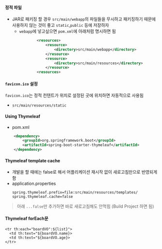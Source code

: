 #### 정적 파일
- JAR로 패키징 할 경우 `src/main/webapp`의 파일들을 무시하고 패키징하기 때문에 사용하지 않는 것이 좋고 `static`,`public` 등에 저장하자
  - `webapp`에 넣고싶으면 `pom.xml`에 아래처럼 명시하면 됨 
    ```xml
            <resources>
                <resource>
                    <directory>src/main/webapp</directory>
                </resource>
                <resource>
                    <directory>src/main/resources</directory>
                </resource>
            <resources>
    ```

#### `favicon.ico` 설정 
  `favicon.ico`는 정적 컨텐트가 위치로 설정된 곳에 위치하면 자동적으로 사용됨
  - `src/main/resources/static`
  
#### Using Thymeleaf 
- pom.xml
```xml
    <dependency>
        <groupId>org.springframework.boot</groupId>
        <artifactId>spring-boot-starter-thymeleaf</artifactId>
    </dependency>
```
#### Thymeleaf template cache
- 개발을 할 때에는 false로 해서 어플리케이션 재시작 없이 새로고침만으로 반영되게 함
- application.properties 
    ```
    spring.thymeleaf.prefix=file:src/main/resources/templates/
    spring.thymeleaf.cache=false
    ```
> 아래 `...false`만 추가하면 바로 새로고침해도 안먹힘 (Build Project 하면 됨)

    
    
#### Thymeleaf forEach문
```haml
<tr th:each="boardVO":${list}">
  <td th:text="${boardVO.name}>
  <td th:text="${boardVO.age}>
</tr>
```
  
